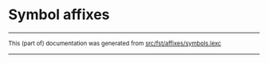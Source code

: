 
# Symbol affixes

* * *

<small>This (part of) documentation was generated from [src/fst/affixes/symbols.lexc](https://github.com/giellalt/lang-tur-x-ext-trmorph/blob/main/src/fst/affixes/symbols.lexc)</small>

---

